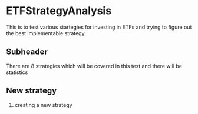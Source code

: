 # ETFStrategyAnalysis

This is to test various startegies for investing in ETFs and trying to figure out the best implementable strategy.

## Subheader

There are 8 strategies which will be covered in this test and there will be statistics

## New strategy

1. creating a new strategy
